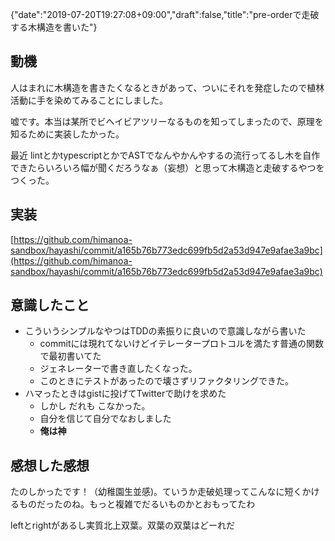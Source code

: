 {"date":"2019-07-20T19:27:08+09:00","draft":false,"title":"pre-orderで走破する木構造を書いた"}
## 動機

人はまれに木構造を書きたくなるときがあって、ついにそれを発症したので植林活動に手を染めてみることにしました。

嘘です。本当は某所でビヘイビアツリーなるものを知ってしまったので、原理を知るために実装したかった。

最近 lintとかtypescriptとかでASTでなんやかんやするの流行ってるし木を自作できたらいろいろ幅が聞くだろうなぁ（妄想）と思って木構造と走破するやつをつくった。

## 実装

[https://github.com/himanoa-sandbox/hayashi/commit/a165b76b773edc699fb5d2a53d947e9afae3a9bc](https://github.com/himanoa-sandbox/hayashi/commit/a165b76b773edc699fb5d2a53d947e9afae3a9bc)

## 意識したこと

- こういうシンプルなやつはTDDの素振りに良いので意識しながら書いた
  - commitには現れてないけどイテレータープロトコルを満たす普通の関数で最初書いてた
  - ジェネレーターで書き直したくなった。
  - このときにテストがあったので壊さずリファクタリングできた。
- ハマったときはgistに投げてTwitterで助けを求めた
  - しかし だれも こなかった。
  - 自分を信じて自分でなおしました
  - **俺は神**

## 感想した感想

たのしかったです！（幼稚園生並感)。ていうか走破処理ってこんなに短くかけるものだったのね。もっと複雑でだるいものかとおもってたわ

leftとrightがあるし実質北上双葉。双葉の双葉はどーれだ
